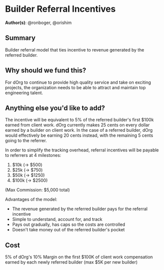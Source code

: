 # Builder Referral Incentives 

**Author(s)**: @ronboger, @orishim

## Summary

Builder referral model that ties incentive to revenue generated by the referred builder. 

## Why should we fund this?

For dOrg to continue to provide high quality service and take on exciting projects, the organization needs to be able to attract and maintain top engineering talent.

## Anything else you'd like to add?

The incentive will be equivalent to 5% of the referred builder's first $100k earned from client work. dOrg currently makes 25 cents on every dollar earned by a builder on client work. In the case of a referred builder, dOrg would effectively be earning 20 cents instead, with the remaining 5 cents going to the referrer.

In order to simplify the tracking overhead, referral incentives will be payable to referrers at 4 milestones:
1. $10k (-> $500)
2. $25k (-> $750)
3. $50k (-> $1250)
4. $100k (-> $2500)

(Max Commission: $5,000 total)

Advantages of the model:
- The revenue generated by the referred builder pays for the referral incentive
- Simple to understand, account for, and track
- Pays out gradually, has caps so the costs are controlled
- Doesn't take money out of the referred builder's pocket

## Cost

5% of dOrg's 10% Margin on the first $100K of client work compensation earned by each newly referred builder (max $5K per new builder)
